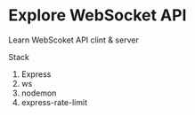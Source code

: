 # Explore WebSocket API

Learn WebScoket API clint & server

Stack

1. Express
2. ws
3. nodemon
4. express-rate-limit
